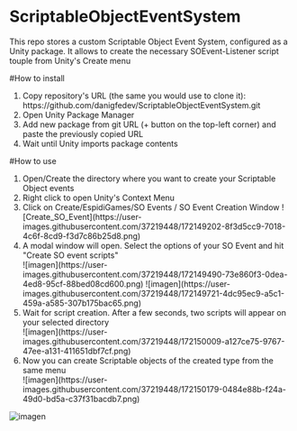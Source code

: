 # ScriptableObjectEventSystem
This repo stores a custom Scriptable Object Event System, configured as a Unity package. It allows to create the necessary SOEvent-Listener script touple from Unity's Create menu

#How to install

<ol>
  <li>Copy repository's URL (the same you would use to clone it): https://github.com/danigfedev/ScriptableObjectEventSystem.git</li>
  <li>Open Unity Package Manager</li>
  <li>Add new package from git URL (+ button on the top-left corner) and paste the previously copied URL</li>
  <li>Wait until Unity imports package contents</li>
</ol>

#How to use

<ol>
  <li>Open/Create the directory where you want to create your Scriptable Object events</li>
  <li>Right click to open Unity's Context Menu</li>
  <li>Click on Create/EspidiGames/SO Events / SO Event Creation Window
  ![Create_SO_Event](https://user-images.githubusercontent.com/37219448/172149202-8f3d5cc9-7018-4c6f-8cd9-f3d7c86b25d8.png)
  </li>
  
  <li>A modal window will open. Select the options of your SO Event and hit "Create SO event scripts"</li>
  ![imagen](https://user-images.githubusercontent.com/37219448/172149490-73e860f3-0dea-4ed8-95cf-88bed08cd600.png)
  ![imagen](https://user-images.githubusercontent.com/37219448/172149721-4dc95ec9-a5c1-459a-a585-307b175bac65.png)
  <li>Wait for script creation. After a few seconds, two scripts will appear on your selected directory</li>
  ![imagen](https://user-images.githubusercontent.com/37219448/172150009-a127ce75-9767-47ee-a131-411651dbf7cf.png)
  <li>Now you can create Scriptable objects of the created type from the same menu</li>
  ![imagen](https://user-images.githubusercontent.com/37219448/172150179-0484e88b-f24a-49d0-bd5a-c37f31bacdb7.png)
</ol>

![imagen](https://user-images.githubusercontent.com/37219448/172150179-0484e88b-f24a-49d0-bd5a-c37f31bacdb7.png)
